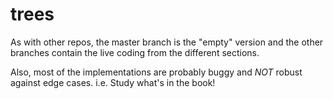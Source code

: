# trees

As with other repos, the master branch is the "empty" version and the other branches contain the live coding from the different sections.

Also, most of the implementations are probably buggy and _NOT_ robust against edge cases.  i.e. Study what's in the book!